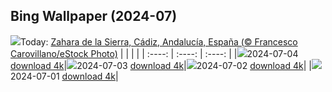 ## Bing Wallpaper (2024-07)
![](https://global.bing.com/th?id=OHR.ZaharaDeLaSierra_ES-ES8451895973_UHD.jpg&w=1000)Today: [Zahara de la Sierra, Cádiz, Andalucía, España (© Francesco Carovillano/eStock Photo)](https://global.bing.com/th?id=OHR.ZaharaDeLaSierra_ES-ES8451895973_UHD.jpg)
|      |      |      |
| :----: | :----: | :----: |
|![](https://global.bing.com/th?id=OHR.ZaharaDeLaSierra_ES-ES8451895973_UHD.jpg&pid=hp&w=384&h=216&rs=1&c=4)2024-07-04 [download 4k](https://global.bing.com/th?id=OHR.ZaharaDeLaSierra_ES-ES8451895973_UHD.jpg)|![](https://global.bing.com/th?id=OHR.MeerkatManor_ES-ES8008983955_UHD.jpg&pid=hp&w=384&h=216&rs=1&c=4)2024-07-03 [download 4k](https://global.bing.com/th?id=OHR.MeerkatManor_ES-ES8008983955_UHD.jpg)|![](https://global.bing.com/th?id=OHR.ItalicaRuins_ES-ES6907151535_UHD.jpg&pid=hp&w=384&h=216&rs=1&c=4)2024-07-02 [download 4k](https://global.bing.com/th?id=OHR.ItalicaRuins_ES-ES6907151535_UHD.jpg)|
|![](https://global.bing.com/th?id=OHR.FisgardLighthouse_ES-ES6235120426_UHD.jpg&pid=hp&w=384&h=216&rs=1&c=4)2024-07-01 [download 4k](https://global.bing.com/th?id=OHR.FisgardLighthouse_ES-ES6235120426_UHD.jpg)|